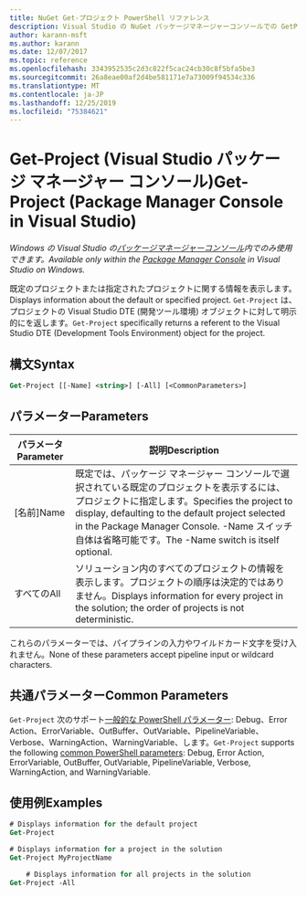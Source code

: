```yaml
---
title: NuGet Get-プロジェクト PowerShell リファレンス
description: Visual Studio の NuGet パッケージマネージャーコンソールでの GetProject PowerShell コマンドのリファレンス。
author: karann-msft
ms.author: karann
ms.date: 12/07/2017
ms.topic: reference
ms.openlocfilehash: 3343952535c2d3c822f5cac24cb30c8f5bfa5be3
ms.sourcegitcommit: 26a8eae00af2d4be581171e7a73009f94534c336
ms.translationtype: MT
ms.contentlocale: ja-JP
ms.lasthandoff: 12/25/2019
ms.locfileid: "75384621"
---
```

# <a name="get-project-package-manager-console-in-visual-studio"></a><span data-ttu-id="f027a-103">Get-Project (Visual Studio パッケージ マネージャー コンソール)</span><span class="sxs-lookup"><span data-stu-id="f027a-103">Get-Project (Package Manager Console in Visual Studio)</span></span>

<span data-ttu-id="f027a-104">*Windows の Visual Studio の[パッケージマネージャーコンソール](../../consume-packages/install-use-packages-powershell.md)内でのみ使用できます。*</span><span class="sxs-lookup"><span data-stu-id="f027a-104">*Available only within the [Package Manager Console](../../consume-packages/install-use-packages-powershell.md) in Visual Studio on Windows.*</span></span>

<span data-ttu-id="f027a-105">既定のプロジェクトまたは指定されたプロジェクトに関する情報を表示します。</span><span class="sxs-lookup"><span data-stu-id="f027a-105">Displays information about the default or specified project.</span></span> <span data-ttu-id="f027a-106">`Get-Project` は、プロジェクトの Visual Studio DTE (開発ツール環境) オブジェクトに対して明示的にを返します。</span><span class="sxs-lookup"><span data-stu-id="f027a-106">`Get-Project` specifically returns a referent to the Visual Studio DTE (Development Tools Environment) object for the project.</span></span>

## <a name="syntax"></a><span data-ttu-id="f027a-107">構文</span><span class="sxs-lookup"><span data-stu-id="f027a-107">Syntax</span></span>

```ps
Get-Project [[-Name] <string>] [-All] [<CommonParameters>]
```

## <a name="parameters"></a><span data-ttu-id="f027a-108">パラメーター</span><span class="sxs-lookup"><span data-stu-id="f027a-108">Parameters</span></span>

| <span data-ttu-id="f027a-109">パラメータ</span><span class="sxs-lookup"><span data-stu-id="f027a-109">Parameter</span></span> | <span data-ttu-id="f027a-110">説明</span><span class="sxs-lookup"><span data-stu-id="f027a-110">Description</span></span> |
| --- | --- |
| <span data-ttu-id="f027a-111">[名前]</span><span class="sxs-lookup"><span data-stu-id="f027a-111">Name</span></span> | <span data-ttu-id="f027a-112">既定では、パッケージ マネージャー コンソールで選択されている既定のプロジェクトを表示するには、プロジェクトに指定します。</span><span class="sxs-lookup"><span data-stu-id="f027a-112">Specifies the project to display, defaulting to the default project selected in the Package Manager Console.</span></span> <span data-ttu-id="f027a-113">-Name スイッチ自体は省略可能です。</span><span class="sxs-lookup"><span data-stu-id="f027a-113">The -Name switch is itself optional.</span></span> |
| <span data-ttu-id="f027a-114">すべての</span><span class="sxs-lookup"><span data-stu-id="f027a-114">All</span></span> | <span data-ttu-id="f027a-115">ソリューション内のすべてのプロジェクトの情報を表示します。プロジェクトの順序は決定的ではありません。</span><span class="sxs-lookup"><span data-stu-id="f027a-115">Displays information for every project in the solution; the order of projects is not deterministic.</span></span> |

<span data-ttu-id="f027a-116">これらのパラメーターでは、パイプラインの入力やワイルドカード文字を受け入れません。</span><span class="sxs-lookup"><span data-stu-id="f027a-116">None of these parameters accept pipeline input or wildcard characters.</span></span>

## <a name="common-parameters"></a><span data-ttu-id="f027a-117">共通パラメーター</span><span class="sxs-lookup"><span data-stu-id="f027a-117">Common Parameters</span></span>

<span data-ttu-id="f027a-118">`Get-Project` 次のサポート[一般的な PowerShell パラメーター](https://go.microsoft.com/fwlink/?LinkID=113216): Debug、Error Action、ErrorVariable、OutBuffer、OutVariable、PipelineVariable、Verbose、WarningAction、WarningVariable、します。</span><span class="sxs-lookup"><span data-stu-id="f027a-118">`Get-Project` supports the following [common PowerShell parameters](https://go.microsoft.com/fwlink/?LinkID=113216): Debug, Error Action, ErrorVariable, OutBuffer, OutVariable, PipelineVariable, Verbose, WarningAction, and WarningVariable.</span></span>

## <a name="examples"></a><span data-ttu-id="f027a-119">使用例</span><span class="sxs-lookup"><span data-stu-id="f027a-119">Examples</span></span>

```ps
# Displays information for the default project
Get-Project

# Displays information for a project in the solution
Get-Project MyProjectName

    # Displays information for all projects in the solution
Get-Project -All
```